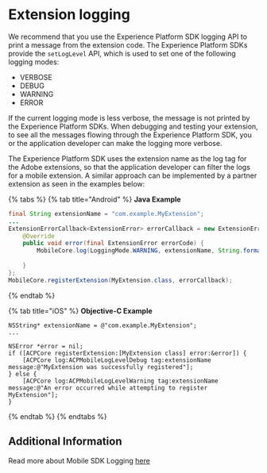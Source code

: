 # Extension logging

We recommend that you use the Experience Platform SDK logging API to print a message from the extension code. The Experience Platform SDKs provide the `setLogLevel` API, which is used to set one of the following logging modes:

* VERBOSE
* DEBUG
* WARNING
* ERROR 

If the current logging mode is less verbose, the message is not printed by the Experience Platform SDKs. When debugging and testing your extension, to see all the messages flowing through the Experience Platform SDK, you or the application developer can make the logging more verbose.

The Experience Platform SDK uses the extension name as the log tag for the Adobe extensions, so that the application developer can filter the logs for a mobile extension. A similar approach can be implemented by a partner extension as seen in the examples below:

{% tabs %}
{% tab title="Android" %}
**Java Example**

```java
final String extensionName = "com.example.MyExtension";
...
ExtensionErrorCallback<ExtensionError> errorCallback = new ExtensionErrorCallback<ExtensionError>() {
    @Override
    public void error(final ExtensionError errorCode) {
        MobileCore.log(LoggingMode.WARNING, extensionName, String.format("An error occurred while registering extension, %s",
                                                                                     errorCode.getErrorName()));
    }
};
MobileCore.registerExtension(MyExtension.class, errorCallback);
```
{% endtab %}

{% tab title="iOS" %}
**Objective-C Example**

```text
NSString* extensionName = @"com.example.MyExtension";
...

NSError *error = nil;
if ([ACPCore registerExtension:[MyExtension class] error:&error]) {
    [ACPCore log:ACPMobileLogLevelDebug tag:extensionName message:@"MyExtension was successfully registered"];
} else {
    [ACPCore log:ACPMobileLogLevelWarning tag:extensionName message:@"An error occurred while attempting to register MyExtension"];
}
```
{% endtab %}
{% endtabs %}

## Additional Information

Read more about Mobile SDK Logging [here](../../mobile-core/mobile-core-api-reference.md#logging)

